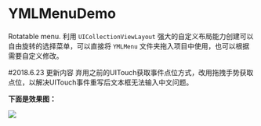 # YMLMenuDemo
Rotatable menu.
利用 `UICollectionViewLayout` 强大的自定义布局能力创建可以自由旋转的选择菜单，可以直接将 `YMLMenu` 文件夹拖入项目中使用，也可以根据需要自定义修改。


#2018.6.23 更新内容
弃用之前的UITouch获取事件点位方式，改用拖拽手势获取点位，以解决UITouch事件重写后文本框无法输入中文问题。



__下面是效果图：__

![](https://upload-images.jianshu.io/upload_images/2475558-6f5e3024acd87a57.gif?imageMogr2/auto-orient/strip)